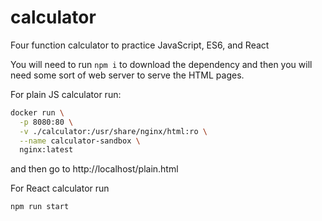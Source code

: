 # calculator
Four function calculator to practice JavaScript, ES6, and React

You will need to run `npm i` to download the dependency and then you will need some sort of web server to serve the HTML pages.

For plain JS calculator run:

```bash
docker run \
  -p 8080:80 \
  -v ./calculator:/usr/share/nginx/html:ro \
  --name calculator-sandbox \
  nginx:latest 
```
and then go to http://localhost/plain.html

For React calculator run

```bash
npm run start
```
